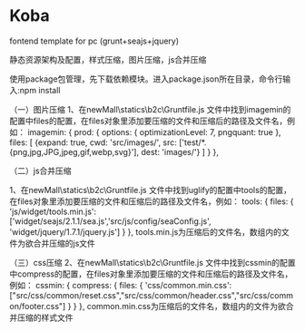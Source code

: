 # Koba
fontend template for pc 
(grunt+seajs+jquery)

静态资源架构及配置，样式压缩，图片压缩，js合并压缩


使用package包管理，先下载依赖模块。进入package.json所在目录，命令行输入:npm install

（一）图片压缩
1、在newMall\statics\b2c\Gruntfile.js 文件中找到imagemin的配置中files的配置，在files对象里添加要压缩的文件和压缩后的路径及文件名，例如：
imagemin: {
prod: {
            options: {
                 optimizationLevel: 7,
                 pngquant: true
            },
           files: [
                {expand: true, cwd: 'src/images/', src: ['test/*.{png,jpg,JPG,jpeg,gif,webp,svg}'], dest: 'images/'}
           ]
}
},


（二）js合并压缩

1、在newMall\statics\b2c\Gruntfile.js 文件中找到uglify的配置中tools的配置，在files对象里添加要压缩的文件和压缩后的路径及文件名，例如：
tools: {
       files: {
                'js/widget/tools.min.js': ['widget/seajs/2.1.1/sea.js','src/js/config/seaConfig.js', 'widget/jquery/1.7.1/jquery.js']
        }
},
tools.min.js为压缩后的文件名，数组内的文件为欲合并压缩的js文件

（三）css压缩
2、在newMall\statics\b2c\Gruntfile.js 文件中找到cssmin的配置中compress的配置，在files对象里添加要压缩的文件和压缩后的路径及文件名，例如：
cssmin: {
    compress: {
        files: {
           'css/common.min.css': ["src/css/common/reset.css","src/css/common/header.css","src/css/common/footer.css"]
       }
    }
},
common.min.css为压缩后的文件名，数组内的文件为欲合并压缩的样式文件
 
